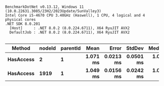 ```

BenchmarkDotNet v0.13.12, Windows 11 (10.0.22631.3085/23H2/2023Update/SunValley3)
Intel Core i5-4670 CPU 3.40GHz (Haswell), 1 CPU, 4 logical and 4 physical cores
.NET SDK 8.0.201
  [Host]     : .NET 8.0.2 (8.0.224.6711), X64 RyuJIT AVX2
  DefaultJob : .NET 8.0.2 (8.0.224.6711), X64 RyuJIT AVX2


```
| Method    | nodeId | parentId | Mean     | Error     | StdDev    | Median   | Gen0   | Allocated |
|---------- |------- |--------- |---------:|----------:|----------:|---------:|-------:|----------:|
| **HasAccess** | **2**      | **1**        | **1.071 ms** | **0.0213 ms** | **0.0501 ms** | **1.046 ms** | **1.9531** |   **8.67 KB** |
| **HasAccess** | **1919**   | **1**        | **1.049 ms** | **0.0156 ms** | **0.0242 ms** | **1.041 ms** | **1.9531** |   **8.67 KB** |
